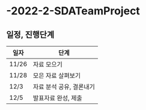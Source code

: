 # -2022-2-SDATeamProject

## 일정, 진행단계

|일자|단계|
|------|---|
|11/26|자료 모으기|
|11/28|모은 자료 살펴보기|
|12/3|자료 분석 공유, 결론내기|
|12/5|발표자료 완성, 제출|